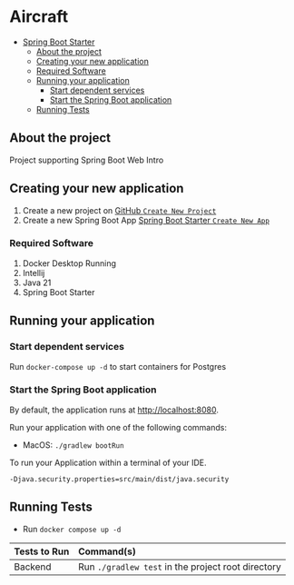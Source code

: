 # Aircraft

<!-- TOC -->
* [Spring Boot Starter](#starter-app)
    * [About the project](#about-the-project)
    * [Creating your new application](#creating-your-new-application)
    * [Required Software](#required-software)
    * [Running your application](#running-your-application)
        * [Start dependent services](#start-dependent-services)
        * [Start the Spring Boot application](#start-the-spring-boot-application)
    * [Running Tests](#running-tests)
<!-- TOC -->

## About the project

Project supporting Spring Boot Web Intro

## Creating your new application

1. Create a new project on [GitHub `Create New Project`](https://github.com) 
2. Create a new Spring Boot App [Spring Boot Starter `Create New App`](https://start.spring.io)

### Required Software

1. Docker Desktop Running
2. Intellij
3. Java 21
4. Spring Boot Starter

## Running your application

### Start dependent services

Run `docker-compose up -d` to start containers for Postgres

### Start the Spring Boot application

By default, the application runs at [http://localhost:8080](http://localhost:8080).

Run your application with one of the following commands:

- MacOS: `./gradlew bootRun`

To run your Application within a terminal of your IDE.

```
-Djava.security.properties=src/main/dist/java.security
```

## Running Tests

- Run `docker compose up -d`

| Tests to Run       | Command(s)                                         |
|:-------------------|:---------------------------------------------------|
| Backend            | Run `./gradlew test` in the project root directory |
